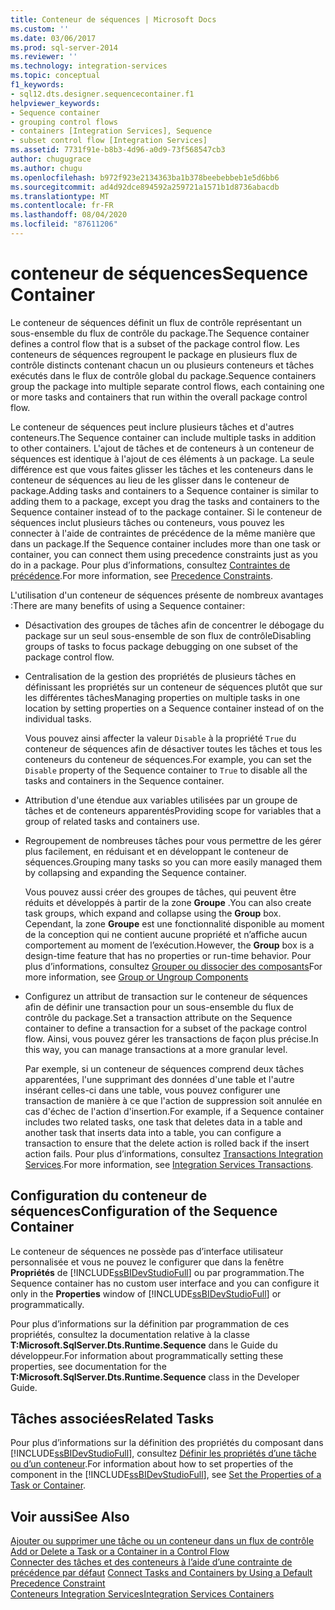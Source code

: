 ```yaml
---
title: Conteneur de séquences | Microsoft Docs
ms.custom: ''
ms.date: 03/06/2017
ms.prod: sql-server-2014
ms.reviewer: ''
ms.technology: integration-services
ms.topic: conceptual
f1_keywords:
- sql12.dts.designer.sequencecontainer.f1
helpviewer_keywords:
- Sequence container
- grouping control flows
- containers [Integration Services], Sequence
- subset control flow [Integration Services]
ms.assetid: 7731f91e-b8b3-4d96-a0d9-73f568547cb3
author: chugugrace
ms.author: chugu
ms.openlocfilehash: b972f923e2134363ba1b378beebebbeb1e5d6bb6
ms.sourcegitcommit: ad4d92dce894592a259721a1571b1d8736abacdb
ms.translationtype: MT
ms.contentlocale: fr-FR
ms.lasthandoff: 08/04/2020
ms.locfileid: "87611206"
---
```

# <a name="sequence-container"></a><span data-ttu-id="51404-102">conteneur de séquences</span><span class="sxs-lookup"><span data-stu-id="51404-102">Sequence Container</span></span>
  <span data-ttu-id="51404-103">Le conteneur de séquences définit un flux de contrôle représentant un sous-ensemble du flux de contrôle du package.</span><span class="sxs-lookup"><span data-stu-id="51404-103">The Sequence container defines a control flow that is a subset of the package control flow.</span></span> <span data-ttu-id="51404-104">Les conteneurs de séquences regroupent le package en plusieurs flux de contrôle distincts contenant chacun un ou plusieurs conteneurs et tâches exécutés dans le flux de contrôle global du package.</span><span class="sxs-lookup"><span data-stu-id="51404-104">Sequence containers group the package into multiple separate control flows, each containing one or more tasks and containers that run within the overall package control flow.</span></span>  
  
 <span data-ttu-id="51404-105">Le conteneur de séquences peut inclure plusieurs tâches et d'autres conteneurs.</span><span class="sxs-lookup"><span data-stu-id="51404-105">The Sequence container can include multiple tasks in addition to other containers.</span></span> <span data-ttu-id="51404-106">L'ajout de tâches et de conteneurs à un conteneur de séquences est identique à l'ajout de ces éléments à un package. La seule différence est que vous faites glisser les tâches et les conteneurs dans le conteneur de séquences au lieu de les glisser dans le conteneur de package.</span><span class="sxs-lookup"><span data-stu-id="51404-106">Adding tasks and containers to a Sequence container is similar to adding them to a package, except you drag the tasks and containers to the Sequence container instead of to the package container.</span></span> <span data-ttu-id="51404-107">Si le conteneur de séquences inclut plusieurs tâches ou conteneurs, vous pouvez les connecter à l'aide de contraintes de précédence de la même manière que dans un package.</span><span class="sxs-lookup"><span data-stu-id="51404-107">If the Sequence container includes more than one task or container, you can connect them using precedence constraints just as you do in a package.</span></span> <span data-ttu-id="51404-108">Pour plus d’informations, consultez [Contraintes de précédence](precedence-constraints.md).</span><span class="sxs-lookup"><span data-stu-id="51404-108">For more information, see [Precedence Constraints](precedence-constraints.md).</span></span>  
  
 <span data-ttu-id="51404-109">L'utilisation d'un conteneur de séquences présente de nombreux avantages :</span><span class="sxs-lookup"><span data-stu-id="51404-109">There are many benefits of using a Sequence container:</span></span>  
  
-   <span data-ttu-id="51404-110">Désactivation des groupes de tâches afin de concentrer le débogage du package sur un seul sous-ensemble de son flux de contrôle</span><span class="sxs-lookup"><span data-stu-id="51404-110">Disabling groups of tasks to focus package debugging on one subset of the package control flow.</span></span>  
  
-   <span data-ttu-id="51404-111">Centralisation de la gestion des propriétés de plusieurs tâches en définissant les propriétés sur un conteneur de séquences plutôt que sur les différentes tâches</span><span class="sxs-lookup"><span data-stu-id="51404-111">Managing properties on multiple tasks in one location by setting properties on a Sequence container instead of on the individual tasks.</span></span>  
  
     <span data-ttu-id="51404-112">Vous pouvez ainsi affecter la valeur `Disable` à la propriété `True` du conteneur de séquences afin de désactiver toutes les tâches et tous les conteneurs du conteneur de séquences.</span><span class="sxs-lookup"><span data-stu-id="51404-112">For example, you can set the `Disable` property of the Sequence container to `True` to disable all the tasks and containers in the Sequence container.</span></span>  
  
-   <span data-ttu-id="51404-113">Attribution d'une étendue aux variables utilisées par un groupe de tâches et de conteneurs apparentés</span><span class="sxs-lookup"><span data-stu-id="51404-113">Providing scope for variables that a group of related tasks and containers use.</span></span>  
  
-   <span data-ttu-id="51404-114">Regroupement de nombreuses tâches pour vous permettre de les gérer plus facilement, en réduisant et en développant le conteneur de séquences.</span><span class="sxs-lookup"><span data-stu-id="51404-114">Grouping many tasks so you can more easily managed them by collapsing and expanding the Sequence container.</span></span>  
  
     <span data-ttu-id="51404-115">Vous pouvez aussi créer des groupes de tâches, qui peuvent être réduits et développés à partir de la zone **Groupe** .</span><span class="sxs-lookup"><span data-stu-id="51404-115">You can also create task groups, which expand and collapse using the **Group** box.</span></span> <span data-ttu-id="51404-116">Cependant, la zone **Groupe** est une fonctionnalité disponible au moment de la conception qui ne contient aucune propriété et n’affiche aucun comportement au moment de l’exécution.</span><span class="sxs-lookup"><span data-stu-id="51404-116">However, the **Group** box is a design-time feature that has no properties or run-time behavior.</span></span> <span data-ttu-id="51404-117">Pour plus d’informations, consultez [Grouper ou dissocier des composants](../group-or-ungroup-components.md)</span><span class="sxs-lookup"><span data-stu-id="51404-117">For more information, see [Group or Ungroup Components](../group-or-ungroup-components.md)</span></span>  
  
-   <span data-ttu-id="51404-118">Configurez un attribut de transaction sur le conteneur de séquences afin de définir une transaction pour un sous-ensemble du flux de contrôle du package.</span><span class="sxs-lookup"><span data-stu-id="51404-118">Set a transaction attribute on the Sequence container to define a transaction for a subset of the package control flow.</span></span> <span data-ttu-id="51404-119">Ainsi, vous pouvez gérer les transactions de façon plus précise.</span><span class="sxs-lookup"><span data-stu-id="51404-119">In this way, you can manage transactions at a more granular level.</span></span>  
  
     <span data-ttu-id="51404-120">Par exemple, si un conteneur de séquences comprend deux tâches apparentées, l'une supprimant des données d'une table et l'autre insérant celles-ci dans une table, vous pouvez configurer une transaction de manière à ce que l'action de suppression soit annulée en cas d'échec de l'action d'insertion.</span><span class="sxs-lookup"><span data-stu-id="51404-120">For example, if a Sequence container includes two related tasks, one task that deletes data in a table and another task that inserts data into a table, you can configure a transaction to ensure that the delete action is rolled back if the insert action fails.</span></span> <span data-ttu-id="51404-121">Pour plus d’informations, consultez [Transactions Integration Services](../integration-services-transactions.md).</span><span class="sxs-lookup"><span data-stu-id="51404-121">For more information, see [Integration Services Transactions](../integration-services-transactions.md).</span></span>  
  
## <a name="configuration-of-the-sequence-container"></a><span data-ttu-id="51404-122">Configuration du conteneur de séquences</span><span class="sxs-lookup"><span data-stu-id="51404-122">Configuration of the Sequence Container</span></span>  
 <span data-ttu-id="51404-123">Le conteneur de séquences ne possède pas d’interface utilisateur personnalisée et vous ne pouvez le configurer que dans la fenêtre **Propriétés** de [!INCLUDE[ssBIDevStudioFull](../../includes/ssbidevstudiofull-md.md)] ou par programmation.</span><span class="sxs-lookup"><span data-stu-id="51404-123">The Sequence container has no custom user interface and you can configure it only in the **Properties** window of [!INCLUDE[ssBIDevStudioFull](../../includes/ssbidevstudiofull-md.md)] or programmatically.</span></span>  
  
 <span data-ttu-id="51404-124">Pour plus d’informations sur la définition par programmation de ces propriétés, consultez la documentation relative à la classe **T:Microsoft.SqlServer.Dts.Runtime.Sequence** dans le Guide du développeur.</span><span class="sxs-lookup"><span data-stu-id="51404-124">For information about programmatically setting these properties, see documentation for the **T:Microsoft.SqlServer.Dts.Runtime.Sequence** class in the Developer Guide.</span></span>  
  
## <a name="related-tasks"></a><span data-ttu-id="51404-125">Tâches associées</span><span class="sxs-lookup"><span data-stu-id="51404-125">Related Tasks</span></span>  
 <span data-ttu-id="51404-126">Pour plus d’informations sur la définition des propriétés du composant dans [!INCLUDE[ssBIDevStudioFull](../../includes/ssbidevstudiofull-md.md)], consultez [Définir les propriétés d’une tâche ou d’un conteneur](../set-the-properties-of-a-task-or-container.md).</span><span class="sxs-lookup"><span data-stu-id="51404-126">For information about how to set properties of the component in the [!INCLUDE[ssBIDevStudioFull](../../includes/ssbidevstudiofull-md.md)], see [Set the Properties of a Task or Container](../set-the-properties-of-a-task-or-container.md).</span></span>  
  
## <a name="see-also"></a><span data-ttu-id="51404-127">Voir aussi</span><span class="sxs-lookup"><span data-stu-id="51404-127">See Also</span></span>  
 <span data-ttu-id="51404-128">[Ajouter ou supprimer une tâche ou un conteneur dans un flux de contrôle](add-or-delete-a-task-or-a-container-in-a-control-flow.md) </span><span class="sxs-lookup"><span data-stu-id="51404-128">[Add or Delete a Task or a Container in a Control Flow](add-or-delete-a-task-or-a-container-in-a-control-flow.md) </span></span>  
 <span data-ttu-id="51404-129">[Connecter des tâches et des conteneurs à l’aide d’une contrainte de précédence par défaut](../connect-tasks-and-containers-by-using-a-default-precedence-constraint.md) </span><span class="sxs-lookup"><span data-stu-id="51404-129">[Connect Tasks and Containers by Using a Default Precedence Constraint](../connect-tasks-and-containers-by-using-a-default-precedence-constraint.md) </span></span>  
 [<span data-ttu-id="51404-130">Conteneurs Integration Services</span><span class="sxs-lookup"><span data-stu-id="51404-130">Integration Services Containers</span></span>](integration-services-containers.md)  
  
  
